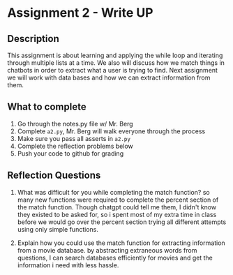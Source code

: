 # Assignment 2 - Write UP

## Description
This assignment is about learning and applying the while loop and iterating through multiple lists at a time.  We also will discuss how we match things in chatbots in order to extract what a user is trying to find.  Next assignment we will work with data bases and how we can extract information from them.

## What to complete
1. Go through the notes.py file w/ Mr. Berg
2. Complete `a2.py`, Mr. Berg will walk everyone through the process
3. Make sure you pass all asserts in `a2.py`
4. Complete the reflection problems below
5. Push your code to github for grading

## Reflection Questions
1. What was difficult for you while completing the match function?
   so many new functions were required to complete the percent section of the match function. Though chatgpt could tell me them, I didn't know they existed to be asked for, so i spent most of my extra time in class before we would go over the percent section trying all different attempts using only simple functions.


2. Explain how you could use the match function for extracting information from a movie database.
by abstracting extraneous words from questions, I can search databases efficiently for movies and get the information i need with less hassle.

